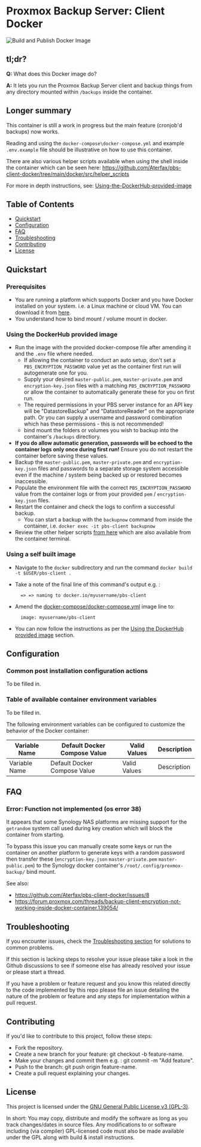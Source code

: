 # Proxmox Backup Server: Client Docker

![Build and Publish Docker Image](https://git.physi.uni-heidelberg.de/tmueller/pibackup/actions/workflows/build_image.yaml/badge.svg)

## **tl;dr?**

**Q:** What does this Docker image do? 

**A:** It lets you run the Proxmox Backup Server client and backup things from any directory mounted within ``/backups`` inside the container.

## Longer summary

This container is still a work in progress but the main feature (cronjob'd backups) now works. 

Reading and using the ``docker-compose\docker-compose.yml`` and example ``.env.example`` file should be illustrative on how to use this container. 

There are also various helper scripts available when using the shell inside the container 
which can be seen here: https://github.com/Aterfax/pbs-client-docker/tree/main/docker/src/helper_scripts

For more in depth instructions, see: [Using-the-DockerHub-provided-image](#Using-the-DockerHub-provided-image)

## Table of Contents

- [Quickstart](#Quickstart)
- [Configuration](#Configuration)
- [FAQ](#FAQ)
- [Troubleshooting](#Troubleshooting)
- [Contributing](#Contributing)
- [License](#License)

## Quickstart

### Prerequisites

* You are running a platform which supports Docker and you have Docker installed on your system. i.e. a Linux machine or cloud VM. You can download it from [here](https://www.docker.com/get-started).
* You understand how to bind mount / volume mount in docker.


### Using the DockerHub provided image

* Run the image with the provided docker-compose file after amending it and the ``.env`` file where needed.
  * If allowing the container to conduct an auto setup, don't set a  ``PBS_ENCRYPTION_PASSWORD`` value yet as the container first run will autogenerate one for you.
  * Supply your desired ``master-public.pem``, ``master-private.pem`` and ``encryption-key.json`` files with a matching ``PBS_ENCRYPTION_PASSWORD`` or allow the container to automatically generate these for you on first run.
  * The required permissions in your PBS server instance for an API key will be "DatastoreBackup" and "DatastoreReader" on the appropriate path. Or you can supply a username and password combination which has these permissions - this is not recommended!
  * bind mount the folders or volumes you wish to backup into the container's ``/backups`` directiory.
* **If you do allow automatic generation, passwords will be echoed to the container logs only once during first run!** Ensure you do not restart the container before saving these values.
* Backup the ``master-public.pem``, ``master-private.pem`` and ``encryption-key.json`` files and passwords to a separate storage system accessible even if the machine / system being backed up or restored becomes inaccessible.
* Populate the environment file with the correct ``PBS_ENCRYPTION_PASSWORD`` value from the container logs or from your provided ``pem`` /  ``encryption-key.json`` files.
* Restart the container and check the logs to confirm a successful backup.
  * You can start a backup with the ``backupnow`` command from inside the container, i.e. ``docker exec -it pbs-client backupnow``
* Review the other helper scripts [from here](https://github.com/Aterfax/pbs-client-docker/tree/main/docker/src/helper_scripts) which are also available from the container terminal.


### Using a self built image

* Navigate to the ``docker`` subdirectory and run the command ``docker build -t $USER/pbs-client .``
* Take a note of the final line of this command's output e.g. :

        => => naming to docker.io/myusername/pbs-client

* Amend the [docker-compose/docker-compose.yml](docker-compose/docker-compose.yml) image line to: 
  
        image: myusername/pbs-client

* You can now follow the instructions as per the [Using the DockerHub provided image](#Using-the-DockerHub-provided-image) section.


## Configuration

### Common post installation configuration actions

To be filled in.

### Table of available container environment variables

To be filled in.

The following environment variables can be configured to customize the behavior of the Docker container:

| Variable Name      | Default Docker Compose Value | Valid Values           | Description                                                                                                           |
|--------------------|------------------------------|------------------------|-----------------------------------------------------------------------------------------------------------------------|
| Variable Name      | Default Docker Compose Value | Valid Values           | Description                                                                                                           |



## FAQ

### Error: Function not implemented (os error 38)

It appears that some Synology NAS platforms are missing support for the ``getrandom`` system call used during key creation which will block the container from starting. 

To bypass this issue you can manually create some keys or run the container on another platform to generate keys with a random password then transfer these (``encryption-key.json``  ``master-private.pem``  ``master-public.pem``) to the Synology docker container's ``/root/.config/proxmox-backup/`` bind mount.

See also:
- https://github.com/Aterfax/pbs-client-docker/issues/8
- https://forum.proxmox.com/threads/backup-client-encryption-not-working-inside-docker-container.139054/

## Troubleshooting

If you encounter issues, check the [Troubleshooting section](TROUBLESHOOTING.md)  for solutions to common problems.

If this section is lacking steps to resolve your issue please take a look in the Github discussions to see if someone else has already resolved your issue or 
please start a thread.

If you have a problem or feature request and you know this related directly to the code implemented by this repo please file an issue detailing the nature of the problem or feature and any steps for implementation within a pull request.

## Contributing

If you'd like to contribute to this project, follow these steps:

* Fork the repository.
* Create a new branch for your feature: git checkout -b feature-name.
* Make your changes and commit them e.g. : git commit -m "Add feature".
* Push to the branch: git push origin feature-name.
* Create a pull request explaining your changes.

## License

This project is licensed under the [GNU General Public License v3 (GPL-3)](https://www.tldrlegal.com/license/gnu-general-public-license-v3-gpl-3).

In short: You may copy, distribute and modify the software as long as you track changes/dates in source files. Any modifications to or software including (via compiler) GPL-licensed code must also be made available under the GPL along with build & install instructions.